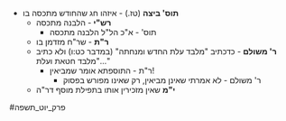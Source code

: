 * **תוס' ביצה** (טז.) - איזהו חג שהחודש מתכסה בו
	* **רש"י** - הלבנה מתכסה
		* תוס' - א"כ הל"ל הלבנה מתכסה
	* **ר"ת** - שר"ח מזדמן בו
	* **ר' משולם** - כדכתיב "מלבד עלת החדש ומנחתה" (במדבר כט:ו) ולא כתיב "מלבד חטאת ועלת..."
		* ר"ת - התוספתא אומר שמביאין\!
			* ר' משולם - לא אמרתי שאינן מביאין, רק שאינו מפורש בפסוק
	* **י"מ** שאין מזכירין אותו בתפילת מוסף דר"ה

#פרק_יוט_תשפה